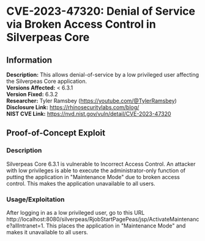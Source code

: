 # CVE-2023-47320: Denial of Service via Broken Access Control in Silverpeas Core

## Information
**Description:** This allows denial-of-service by a low privileged user affecting the Silverpeas Core application. <br>
**Versions Affected:** < 6.3.1 <br> 
**Version Fixed:** 6.3.2  <br> 
**Researcher:** Tyler Ramsbey (https://youtube.com/@TylerRamsbey)  
**Disclosure Link:** https://rhinosecuritylabs.com/blog/  
**NIST CVE Link:** https://nvd.nist.gov/vuln/detail/CVE-2023-47320  

## Proof-of-Concept Exploit
### Description
Silverpeas Core 6.3.1 is vulnerable to Incorrect Access Control. An attacker with low privileges is able to execute the administrator-only function of putting the application in "Maintenance Mode" due to broken access control. This makes the application unavailable to all users. 

### Usage/Exploitation
After logging in as a low privileged user, go to this URL http://localhost:8080/silverpeas/RjobStartPagePeas/jsp/ActivateMaintenance?allIntranet=1. This places the application in "Maintenance Mode" and makes it unavailable to all users. 
